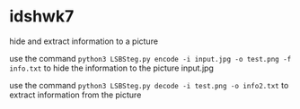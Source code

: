 # idshwk7

hide and extract information to a picture

use the command `python3 LSBSteg.py encode -i input.jpg -o test.png -f info.txt` to hide the information to the picture input.jpg

use the command `python3 LSBSteg.py decode -i test.png -o info2.txt` to extract information from the picture
